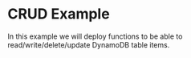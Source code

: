 # CRUD Example
In this example we will deploy functions to be able to read/write/delete/update DynamoDB table items.


